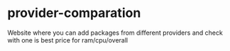 # provider-comparation
Website where you can add packages from different providers and check with one is best price for ram/cpu/overall
